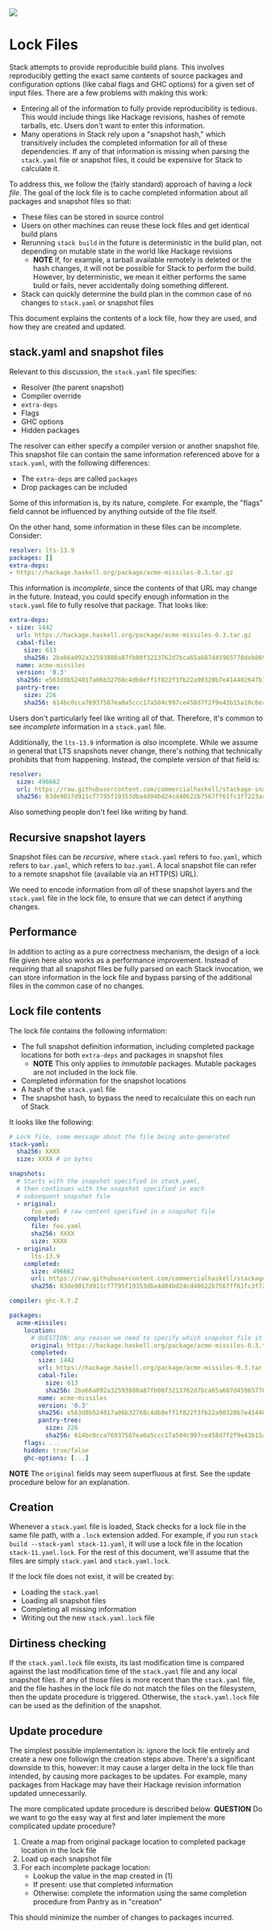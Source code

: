 <div class="hidden-warning"><a href="https://docs.haskellstack.org/"><img src="https://cdn.jsdelivr.net/gh/commercialhaskell/stack/doc/img/hidden-warning.svg"></a></div>

# Lock Files

Stack attempts to provide reproducible build plans. This involves
reproducibly getting the exact same contents of source packages and
configuration options (like cabal flags and GHC options) for a given
set of input files. There are a few problems with making this work:

* Entering all of the information to fully provide reproducibility is
  tedious. This would include things like Hackage revisions, hashes of
  remote tarballs, etc. Users don't want to enter this information.
* Many operations in Stack rely upon a "snapshot hash," which
  transitively includes the completed information for all of these
  dependencies. If any of that information is missing when parsing the
  `stack.yaml` file or snapshot files, it could be expensive for Stack
  to calculate it.

To address this, we follow the (fairly standard) approach of having a
_lock file_. The goal of the lock file is to cache completed
information about all packages and snapshot files so that:

* These files can be stored in source control
* Users on other machines can reuse these lock files and get identical
  build plans
* Rerunning `stack build` in the future is deterministic in the build
  plan, not depending on mutable state in the world like Hackage
  revisions
    * **NOTE** If, for example, a tarball available remotely is
      deleted or the hash changes, it will not be possible for Stack
      to perform the build. However, by deterministic, we mean it
      either performs the same build or fails, never accidentally
      doing something different.
* Stack can quickly determine the build plan in the common case of no
  changes to `stack.yaml` or snapshot files

This document explains the contents of a lock file, how they are used,
and how they are created and updated.

## stack.yaml and snapshot files

Relevant to this discussion, the `stack.yaml` file specifies:

* Resolver (the parent snapshot)
* Compiler override
* `extra-deps`
* Flags
* GHC options
* Hidden packages

The resolver can either specify a compiler version or another snapshot
file. This snapshot file can contain the same information referenced
above for a `stack.yaml`, with the following differences:

* The `extra-deps` are called `packages`
* Drop packages can be included

Some of this information is, by its nature, complete. For example, the
"flags" field cannot be influenced by anything outside of the file
itself.

On the other hand, some information in these files can be
incomplete. Consider:

```yaml
resolver: lts-13.9
packages: []
extra-deps:
- https://hackage.haskell.org/package/acme-missiles-0.3.tar.gz
```

This information is _incomplete_, since the contents of that URL may
change in the future. Instead, you could specify enough information in
the `stack.yaml` file to fully resolve that package. That looks like:

```yaml
extra-deps:
- size: 1442
  url: https://hackage.haskell.org/package/acme-missiles-0.3.tar.gz
  cabal-file:
    size: 613
    sha256: 2ba66a092a32593880a87fb00f3213762d7bca65a687d45965778deb8694c5d1
  name: acme-missiles
  version: '0.3'
  sha256: e563d8b524017a06b32768c4db8eff1f822f3fb22a90320b7e414402647b735b
  pantry-tree:
    size: 226
    sha256: 614bc0cca76937507ea0a5ccc17a504c997ce458d7f2f9e43b15a10c8eaeb033
```

Users don't particularly feel like writing all of that. Therefore,
it's common to see _incomplete_ information in a `stack.yaml` file.

Additionally, the `lts-13.9` information is _also_ incomplete. While
we assume in general that LTS snapshots never change, there's nothing
that technically prohibits that from happening. Instead, the complete
version of that field is:

```yaml
resolver:
  size: 496662
  url: https://raw.githubusercontent.com/commercialhaskell/stackage-snapshots/master/lts/13/9.yaml
  sha256: 83de9017d911cf7795f19353dba4d04bd24cd40622b7567ff61fc3f7223aa3ea
```

Also something people don't feel like writing by hand.

## Recursive snapshot layers

Snapshot files can be _recursive_, where `stack.yaml` refers to
`foo.yaml`, which refers to `bar.yaml`, which refers to `baz.yaml`. A
local snapshot file can refer to a remote snapshot file (available via
an HTTP(S) URL).

We need to encode information from _all_ of these snapshot layers and
the `stack.yaml` file in the lock file, to ensure that we can detect
if anything changes.

## Performance

In addition to acting as a pure correctness mechanism, the design of a
lock file given here also works as a performance improvement. Instead
of requiring that all snapshot files be fully parsed on each Stack
invocation, we can store information in the lock file and bypass
parsing of the additional files in the common case of no changes.

## Lock file contents

The lock file contains the following information:

* The full snapshot definition information, including completed
  package locations for both `extra-deps` and packages in
  snapshot files
    * **NOTE** This only applies to _immutable_ packages. Mutable
      packages are not included in the lock file.
* Completed information for the snapshot locations
* A hash of the `stack.yaml` file
* The snapshot hash, to bypass the need to recalculate this on each
  run of Stack

It looks like the following:

```yaml
# Lock file, some message about the file being auto-generated
stack-yaml:
  sha256: XXXX
  size: XXXX # in bytes

snapshots:
  # Starts with the snapshot specified in stack.yaml,
  # then continues with the snapshot specified in each
  # subsequent snapshot file
  - original:
      foo.yaml # raw content specified in a snapshot file
    completed:
      file: foo.yaml
      sha256: XXXX
      size: XXXX
  - original:
      lts-13.9
    completed:
      size: 496662
      url: https://raw.githubusercontent.com/commercialhaskell/stackage-snapshots/master/lts/13/9.yaml
      sha256: 83de9017d911cf7795f19353dba4d04bd24cd40622b7567ff61fc3f7223aa3ea

compiler: ghc-X.Y.Z

packages:
  acme-missiles:
    location:
      # QUESTION: any reason we need to specify which snapshot file it came from? I don't think so...
      original: https://hackage.haskell.org/package/acme-missiles-0.3.tar.gz
      completed:
        size: 1442
        url: https://hackage.haskell.org/package/acme-missiles-0.3.tar.gz
        cabal-file:
          size: 613
          sha256: 2ba66a092a32593880a87fb00f3213762d7bca65a687d45965778deb8694c5d1
        name: acme-missiles
        version: '0.3'
        sha256: e563d8b524017a06b32768c4db8eff1f822f3fb22a90320b7e414402647b735b
        pantry-tree:
          size: 226
          sha256: 614bc0cca76937507ea0a5ccc17a504c997ce458d7f2f9e43b15a10c8eaeb033
    flags: ...
    hidden: true/false
    ghc-options: [...]
```

**NOTE** The `original` fields may seem superfluous at first. See the
update procedure below for an explanation.

## Creation

Whenever a `stack.yaml` file is loaded, Stack checks for a lock file
in the same file path, with a `.lock` extension added. For example, if
you run `stack build --stack-yaml stack-11.yaml`, it will use a lock
file in the location `stack-11.yaml.lock`. For the rest of this
document, we'll assume that the files are simply `stack.yaml` and
`stack.yaml.lock`.

If the lock file does not exist, it will be created by:

* Loading the `stack.yaml`
* Loading all snapshot files
* Completing all missing information
* Writing out the new `stack.yaml.lock` file

## Dirtiness checking

If the `stack.yaml.lock` file exists, its last modification time is
compared against the last modification time of the `stack.yaml` file
and any local snapshot files. If any of those files is more recent
than the `stack.yaml` file, and the file hashes in the lock file
do not match the files on the filesystem, then the update procedure is
triggered. Otherwise, the `stack.yaml.lock` file can be used as the
definition of the snapshot.

## Update procedure

The simplest possible implementation is: ignore the lock file entirely
and create a new one followign the creation steps above. There's a
significant downside to this, however: it may cause a larger delta in
the lock file than intended, by causing more packages to be
updates. For example, many packages from Hackage may have their
Hackage revision information updated unnecessarily.

The more complicated update procedure is described below. **QUESTION**
Do we want to go the easy way at first and later implement the more
complicated update procedure?

1. Create a map from original package location to completed package
   location in the lock file
2. Load up each snapshot file
3. For each incomplete package location:
    * Lookup the value in the map created in (1)
    * If present: use that completed information
    * Otherwise: complete the information using the same completion
      procedure from Pantry as in "creation"

This should minimize the number of changes to packages incurred.
